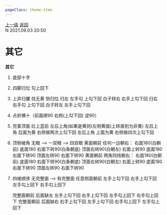 ```yaml
---
pageClass: theme-item
---
```

<div class="extend-header">
    <div class="info">
        <div class="record">
            <a class="back" href="./">上一级</a>
            <a class="back" href="./">返回</a>
        </div>        
        <div class="mini">
            <span>N 2021.09.03 20:50</span>
        </div>
    </div>
    <div class="content"></div>
</div>
<div class="content-header">
<h1>其它</h1><strong>其它</strong>
</div>
<div class="static-content">

1. 底部十字
2. 四脚归位
	勾上回下
3. 上异归腰
	找无黄 侧归位 
	归左 左手勾 上勾下回  白子转右 右手上勾下回
	归右 右手勾 上勾下回  白子转左 左手上勾下回

4. 点折横十（前面顺90 右侧(上勾下回) 逆90）

5. 完善顶面
	红上蓝前 左后上角(如果是黄则(左侧黄面)上转直到为非黄) 
	左后上角  后面为黄 右侧做两次上勾下回
	左后上角  上面为黄 右侧做四次上勾下回
6. 顶侧棱角
	无眼 --> 一双眼 --> 四双眼
	黄面朝前 任何一边朝右： 右面180(白朝前) 底面180 右面下转90(白条朝底) 顶面右转90(白朝左) 右面上转90 底面180 右面下转90 顶面左转90 右面下转90
	黄面朝前 两角同线朝右： 右面180(白朝前) 底面180 右面下转90(白条朝底) 顶面右转90(白朝左) 右面上转90 底面180 右面下转90 顶面左转90 右面下转90
	
7. 四棱顺序
	无完整面 -->  有完整面
	任意侧面朝前 左手上勾下回  右手上勾下回  左手勾上回下  右手勾上回下

	完整面朝前    后面缺左 左手上勾下回  右手上勾下回  左手勾上回下  右手勾上回下
	完整面朝前    后面缺右 右手上勾下回  左手上勾下回  右手勾上回下  左手勾上回下

</div>